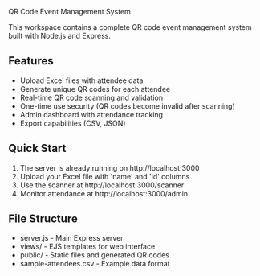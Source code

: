 QR Code Event Management System

This workspace contains a complete QR code event management system built with Node.js and Express.

## Features
- Upload Excel files with attendee data
- Generate unique QR codes for each attendee
- Real-time QR code scanning and validation
- One-time use security (QR codes become invalid after scanning)
- Admin dashboard with attendance tracking
- Export capabilities (CSV, JSON)

## Quick Start
1. The server is already running on http://localhost:3000
2. Upload your Excel file with 'name' and 'id' columns
3. Use the scanner at http://localhost:3000/scanner
4. Monitor attendance at http://localhost:3000/admin

## File Structure
- server.js - Main Express server
- views/ - EJS templates for web interface
- public/ - Static files and generated QR codes
- sample-attendees.csv - Example data format
